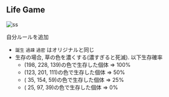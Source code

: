 ## Life Game
![ss](https://user-images.githubusercontent.com/29778890/61185635-8e0c8080-a696-11e9-8bb8-9ba8dc581884.png)  

自分ルールを追加  
* `誕生` `過疎` `過密` はオリジナルと同じ  
* 生存の場合, 草の色を濃くする(濃すぎると死滅). 以下生存確率
    * (198, 228, 139)の色で生存した個体 => 100%
    * (123, 201, 111)の色で生存した個体 => 50%
    * ( 35, 154,  59)の色で生存した個体 => 25%
    * ( 25,  97,  39)の色で生存した個体 => 0%

